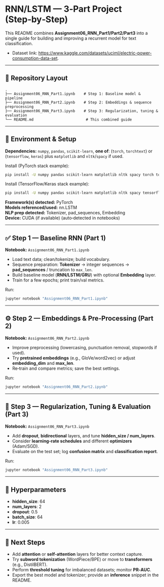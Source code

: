 # RNN/LSTM — 3‑Part Project (Step‑by‑Step)

This README combines **Assignment06_RNN_Part1/Part2/Part3** into a single guide for building and improving a recurrent model for text classification.

- Dataset link: https://www.kaggle.com/datasets/uciml/electric-power-consumption-data-set.

---

## 📁 Repository Layout
```
.
├── Assignment06_RNN_Part1.ipynb    # Step 1: Baseline model & pipeline
├── Assignment06_RNN_Part2.ipynb    # Step 2: Embeddings & sequence preprocessing
├── Assignment06_RNN_Part3.ipynb    # Step 3: Regularization, tuning & evaluation
└── README.md                        # This combined guide
```

---

## 🧰 Environment & Setup
**Dependencies:** `numpy`, `pandas`, `scikit-learn`, **one of**: (`torch`, `torchtext`) or (`tensorflow`, `keras`) plus `matplotlib` and `nltk`/`spacy` if used.

Install (PyTorch stack example):
```bash
pip install -U numpy pandas scikit-learn matplotlib nltk spacy torch torchvision torchtext
```

Install (TensorFlow/Keras stack example):
```bash
pip install -U numpy pandas scikit-learn matplotlib nltk spacy tensorflow
```

**Framework(s) detected:** PyTorch  
**Models referenced/used:** nn.LSTM  
**NLP prep detected:** Tokenizer, pad_sequences, Embedding  
**Device:** CUDA (if available) (auto‑detected in notebooks)

---

## ✅ Step 1 — Baseline RNN (Part 1)
**Notebook:** `Assignment06_RNN_Part1.ipynb`

- Load text data; clean/tokenize; build vocabulary.  
- Sequence preparation: **Tokenizer** → integer sequences → **pad_sequences** / truncation to `max_len`.  
- Build baseline model (**RNN/LSTM/GRU**) with optional **Embedding** layer.  
- Train for a few epochs; print train/val metrics.

Run:
```bash
jupyter notebook "Assignment06_RNN_Part1.ipynb"
```

---

## ⚙️ Step 2 — Embeddings & Pre‑Processing (Part 2)
**Notebook:** `Assignment06_RNN_Part2.ipynb`

- Improve preprocessing (lowercasing, punctuation removal, stopwords if used).  
- Try **pretrained embeddings** (e.g., GloVe/word2vec) or adjust **embedding_dim** and **max_len**.  
- Re‑train and compare metrics; save the best settings.

Run:
```bash
jupyter notebook "Assignment06_RNN_Part2.ipynb"
```

---

## 🚀 Step 3 — Regularization, Tuning & Evaluation (Part 3)
**Notebook:** `Assignment06_RNN_Part3.ipynb`

- Add **dropout**, **bidirectional** layers, and tune **hidden_size / num_layers**.  
- Consider **learning‑rate schedules** and different **optimizers** (Adam/SGD).  
- Evaluate on the test set; log **confusion matrix** and **classification report**.

Run:
```bash
jupyter notebook "Assignment06_RNN_Part3.ipynb"
```

---

## 🔧 Hyperparameters
- **hidden_size**: 64
- **num_layers**: 2
- **dropout**: 0.5
- **batch_size**: 64
- **lr**: 0.005

---

## 🧭 Next Steps
- Add **attention** or **self‑attention** layers for better context capture.  
- Try **subword tokenization** (WordPiece/BPE) or move to **transformers** (e.g., DistilBERT).  
- Perform **threshold tuning** for imbalanced datasets; monitor **PR‑AUC**.  
- Export the best model and tokenizer; provide an **inference** snippet in the README.
